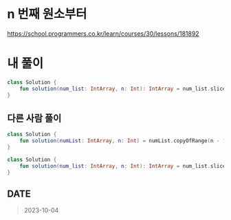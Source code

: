 # n 번째 원소부터

https://school.programmers.co.kr/learn/courses/30/lessons/181892

# 내 풀이

```kt
class Solution {
    fun solution(num_list: IntArray, n: Int): IntArray = num_list.sliceArray(n-1..num_list.lastIndex)
}
```

## 다른 사람 풀이

```kt
class Solution {
    fun solution(numList: IntArray, n: Int) = numList.copyOfRange(n - 1, numList.size)
}
```

```kt
class Solution {
    fun solution(num_list: IntArray, n: Int): IntArray = num_list.slice(n - 1..num_list.lastIndex).toIntArray()
}
```

## DATE

> 2023-10-04
